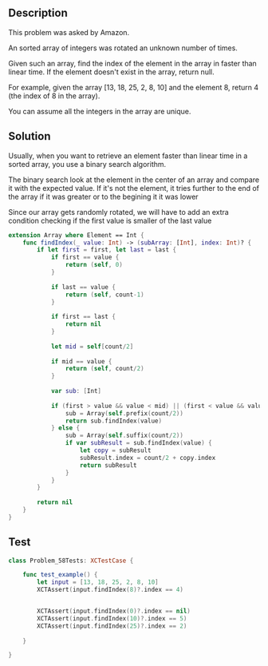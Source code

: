 ## Description

This problem was asked by Amazon.

An sorted array of integers was rotated an unknown number of times.

Given such an array, find the index of the element in the array in faster than linear time. If the element doesn't exist in the array, return null.

For example, given the array [13, 18, 25, 2, 8, 10] and the element 8, return 4 (the index of 8 in the array).

You can assume all the integers in the array are unique.

## Solution

Usually, when you want to retrieve an element faster than linear time in a sorted array, you use a binary search algorithm.
 
The binary search look at the element in the center of an array and compare it with the expected value. If it's not the element, it tries further to the end of the array if it was greater or to the begining it it was lower

Since our array gets randomly rotated, we will have to add an extra condition checking if the first value is smaller of the last value
    
```swift
extension Array where Element == Int {
    func findIndex(_ value: Int) -> (subArray: [Int], index: Int)? {
        if let first = first, let last = last {
            if first == value {
                return (self, 0)
            }
            
            if last == value {
                return (self, count-1)
            }
            
            if first == last {
                return nil
            }
            
            let mid = self[count/2]
            
            if mid == value {
                return (self, count/2)
            }
            
            var sub: [Int]
            
            if (first > value && value < mid) || (first < value && value > mid) {
                sub = Array(self.prefix(count/2))
                return sub.findIndex(value)
            } else {
                sub = Array(self.suffix(count/2))
                if var subResult = sub.findIndex(value) {
                    let copy = subResult
                    subResult.index = count/2 + copy.index
                    return subResult
                }
            }
        }
        
        return nil
    }
}
```

## Test

```swift
class Problem_58Tests: XCTestCase {

    func test_example() {
        let input = [13, 18, 25, 2, 8, 10]
        XCTAssert(input.findIndex(8)?.index == 4)


        XCTAssert(input.findIndex(0)?.index == nil)
        XCTAssert(input.findIndex(10)?.index == 5)
        XCTAssert(input.findIndex(25)?.index == 2)
        
    }

}
```